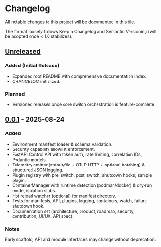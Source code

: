 # Changelog

All notable changes to this project will be documented in this file.

The format loosely follows Keep a Changelog and Semantic Versioning (will be adopted once < 1.0 stabilizes).

## [Unreleased]

### Added (Initial Release)

- Expanded root README with comprehensive documentation index.
- CHANGELOG initialized.

### Planned

- Versioned releases once core switch orchestration is feature-complete.

## [0.0.1] - 2025-08-24

### Added

- Environment manifest loader & schema validation.
- Security capability allowlist enforcement.
- FastAPI Control API with token auth, rate limiting, correlation IDs, Pydantic models.
- Telemetry emitter (stdout/file + OTLP HTTP + optional batching) & structured JSON logging.
- Plugin registry with pre_switch, post_switch, shutdown hooks; sample plugin.
- ContainerManager with runtime detection (podman/docker) & dry-run mode, isolation stubs.
- Hot reload watcher (optional) for manifest directory.
- Tests for manifests, API, plugins, logging, containers, watch, failure shutdown hook.
- Documentation set (architecture, product, roadmap, security, contribution, UI/UX, API spec).

### Notes

Early scaffold; API and module interfaces may change without deprecation.

[Unreleased]: https://github.com/Ultra-Cube/Gate-OS/compare/main...HEAD
[0.0.1]: https://github.com/Ultra-Cube/Gate-OS/releases/tag/v0.0.1 (tag to be created)
